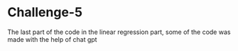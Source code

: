 # Challenge-5

The last part of the code in the linear regression part, some of the code was made with the help of chat gpt 
